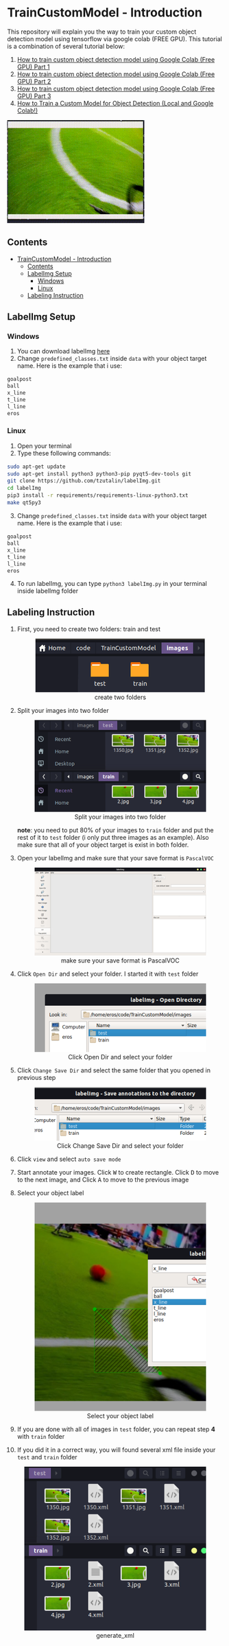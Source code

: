 # TrainCustomModel - Introduction
This repository will explain you the way to train your custom object detection model using tensorflow via google colab (FREE GPU). This tutorial is a combination of several tutorial below:

1. [How to train custom object detection model using Google Colab (Free GPU) Part 1](https://www.youtube.com/watch?v=f2ccs2xziLk)
2. [How to train custom object detection model using Google Colab (Free GPU) Part 2](https://www.youtube.com/watch?v=5qQB8dZRgXQ)
3. [How to train custom object detection model using Google Colab (Free GPU) Part 3](https://www.youtube.com/watch?v=SMis3UjTIBY)
4. [How to Train a Custom Model for Object Detection (Local and Google Colab!)](https://www.youtube.com/watch?v=_gGI91BmIdk)

![Pose Estimator Analyzer](results/result.gif "Result of Custom Training")

## Contents
- [TrainCustomModel - Introduction](#traincustommodel---introduction)
  - [Contents](#contents)
  - [LabelImg Setup](#labelimg-setup)
    - [Windows](#windows)
    - [Linux](#linux)
  - [Labeling Instruction](#labeling-instruction)

## LabelImg Setup

### Windows
1. You can download labelImg [here](https://github.com/tzutalin/labelImg/files/2638199/windows_v1.8.1.zip)
2. Change `predefined_classes.txt` inside `data` with your object target name. Here is the example that i use:
```
goalpost
ball
x_line
t_line
l_line
eros
```
### Linux
1. Open your terminal
2. Type these following commands:
```bash
sudo apt-get update
sudo apt-get install python3 python3-pip pyqt5-dev-tools git
git clone https://github.com/tzutalin/labelImg.git
cd labelImg
pip3 install -r requirements/requirements-linux-python3.txt
make qt5py3
```

3.  Change `predefined_classes.txt` inside `data` with your object target name. Here is the example that i use:
```
goalpost
ball
x_line
t_line
l_line
eros
```

4.  To run labelImg, you can type `python3 labelImg.py` in your terminal inside labelImg folder

## Labeling Instruction
1. First, you need to create two folders: train and test
   <figure>
   <center><img src="step/split.png" alt="create two folders"/></center>
   <center><figcaption>create two folders</figcaption></center>
   </figure>

2. Split your images into two folder
   <figure>
   <center><img src="step/split_two.png" alt="Split your images into two folder"/></center>
   <center><figcaption>Split your images into two folder</figcaption></center>
   </figure>

   **note**: you need to put 80% of your images to `train` folder and put the rest of it to `test` folder (i only put three images as an example). Also make sure that all of your object target is exist in both folder.

3. Open your labelImg and make sure that your save format is `PascalVOC`
   <figure>
   <center><img src="step/labelImg.png" alt="make sure your save format is PascalVOC"/></center>
   <center><figcaption>make sure your save format is PascalVOC</figcaption></center>
   </figure>

4. Click `Open Dir` and select your folder. I started it with `test` folder
   <figure>
   <center><img src="step/opendir.png" alt="Click Open Dir and select your folder"/></center>
   <center><figcaption>Click Open Dir and select your folder</figcaption></center>
   </figure>

5. Click `Change Save Dir` and select the same folder that you opened in previous step
   <figure>
   <center><img src="step/change_save_dir.png" alt="Click Change Save Dir and select your folder"/></center>
   <center><figcaption>Click Change Save Dir and select your folder</figcaption></center>
   </figure>

6. Click `view` and select `auto save mode`

7. Start annotate your images. Click <kbd>W</kbd> to create rectangle. Click <kbd>D</kbd> to move to the next image, and Click <kbd>A</kbd> to move to the previous image

8. Select your object label

    <figure>
   <center><img src="step/bounding.png" alt="Select your object label"/></center>
   <center><figcaption>Select your object label</figcaption></center>
   </figure>

9. If you are done with all of images in `test` folder, you can repeat step **4** with `train` folder
    
10. If you did it in a correct way, you will found several xml file inside your `test` and `train` folder

<figure>
<center><img src="step/generate_xml.png" alt="generate_xml"/></center>
<center><figcaption>generate_xml</figcaption></center>
</figure>